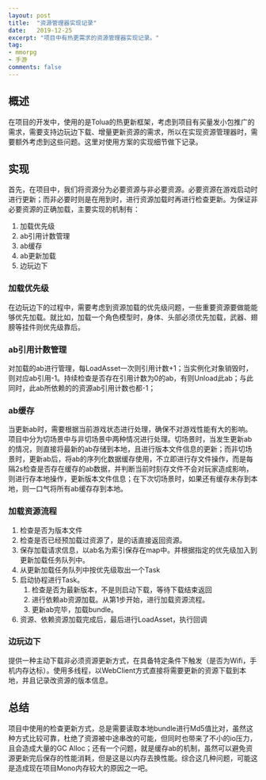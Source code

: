 ```yaml
---
layout: post
title:  "资源管理器实现记录"
date:   2019-12-25
excerpt: "项目中有热更需求的资源管理器实现记录。"
tag:
- mmorpg
- 手游
comments: false
---
```

## 概述

在项目的开发中，使用的是Tolua的热更新框架，考虑到项目有买量发小包推广的需求，需要支持边玩边下载、增量更新资源的需求，所以在实现资源管理器时，需要额外考虑到这些问题。这里对使用方案的实现细节做下记录。

## 实现

首先，在项目中，我们将资源分为必要资源与非必要资源。必要资源在游戏启动时进行更新；而非必要时则是在用到时，进行资源加载时再进行检查更新。为保证非必要资源的正确加载，主要实现的机制有：  
1. 加载优先级  
2. ab引用计数管理  
3. ab缓存  
4. ab更新加载  
4. 边玩边下  

### 加载优先级

在边玩边下的过程中，需要考虑到资源加载的优先级问题，一些重要资源要做能能够优先加载。就比如，加载一个角色模型时，身体、头部必须优先加载，武器、翅膀等挂件则优先级靠后。

### ab引用计数管理

对加载的ab进行管理，每LoadAsset一次则引用计数+1；当实例化对象销毁时，则对应ab引用-1。持续检查是否存在引用计数为0的ab，有则Unload此ab；与此同时，此ab所依赖的的资源ab引用计数也都-1；

### ab缓存

当更新ab时，需要根据当前游戏状态进行处理，确保不对游戏性能有大的影响。项目中分为切场景中与非切场景中两种情况进行处理。切场景时，当发生更新ab的情况，则直接将最新的ab存储到本地，且进行版本文件信息的更新；而非切场景时，更新ab后，将ab的序列化数据缓存使用，不立即进行存文件操作，而是每隔2s检查是否存在缓存的ab数据，并判断当前时刻存文件不会对玩家造成影响，则进行存本地操作，更新版本文件信息；在下次切场景时，如果还有缓存未存到本地，则一口气将所有ab缓存存到本地。

### 加载资源流程

1. 检查是否为版本文件  
2. 检查是否已经预加载过资源了，是的话直接返回资源。  
3. 保存加载请求信息，以ab名为索引保存在map中。并根据指定的优先级加入到更新加载任务队列中。  
4. 从更新加载任务队列中按优先级取出一个Task
5. 启动协程进行Task。
   1. 检查是否为最新版本，不是则启动下载，等待下载结束返回
   2. 进行依赖ab资源加载。从第1步开始，进行加载资源流程。
   3. 更新ab完毕，加载bundle。
6. 资源、依赖资源加载完成后，最后进行LoadAsset，执行回调
   
### 边玩边下

提供一种主动下载非必须资源更新方式，在具备特定条件下触发（是否为Wifi，手机内存达标）。使用多线程，以WebClient方式直接将需要更新的资源下载到本地，并且记录改资源的版本信息。

## 总结
项目中使用的检查更新方式，总是需要读取本地bundle进行Md5值比对，虽然这种方式比较可靠，杜绝了资源被中途串改的可能，但同时也带来了不小的io压力，且会造成大量的GC Alloc；还有一个问题，就是缓存ab的机制，虽然可以避免资源更新完后保存的性能消耗，但是这是以内存去换性能。综合这几种问题，可能这是造成现在项目Mono内存较大的原因之一吧。
